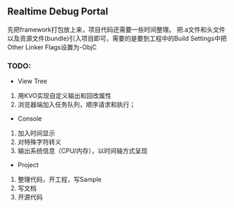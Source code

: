 ## Realtime Debug Portal

先把framework打包放上来，项目代码还需要一些时间整理。
把.a文件和头文件以及资源文件(bundle)引入项目即可，需要的是要到工程中的Build Settings中把Other Linker Flags设置为-ObjC


### TODO:
+ View Tree
1.	用KVO实现自定义输出和回改属性
2.	浏览器端加入任务队列，顺序请求和执行；

+ Console
1.	加入时间显示
2.	对特殊字符转义
3.	输出系统信息（CPU/内存），以时间轴方式呈现

+ Project
1.	整理代码，开工程，写Sample
2.	写文档
3.	开源代码
	